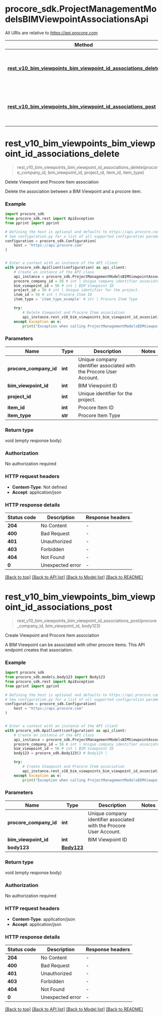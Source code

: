 # procore_sdk.ProjectManagementModelsBIMViewpointAssociationsApi

All URIs are relative to *https://api.procore.com*

Method | HTTP request | Description
------------- | ------------- | -------------
[**rest_v10_bim_viewpoints_bim_viewpoint_id_associations_delete**](ProjectManagementModelsBIMViewpointAssociationsApi.md#rest_v10_bim_viewpoints_bim_viewpoint_id_associations_delete) | **DELETE** /rest/v1.0/bim_viewpoints/{bim_viewpoint_id}/associations | Delete Viewpoint and Procore Item association
[**rest_v10_bim_viewpoints_bim_viewpoint_id_associations_post**](ProjectManagementModelsBIMViewpointAssociationsApi.md#rest_v10_bim_viewpoints_bim_viewpoint_id_associations_post) | **POST** /rest/v1.0/bim_viewpoints/{bim_viewpoint_id}/associations | Create Viewpoint and Procore Item association


# **rest_v10_bim_viewpoints_bim_viewpoint_id_associations_delete**
> rest_v10_bim_viewpoints_bim_viewpoint_id_associations_delete(procore_company_id, bim_viewpoint_id, project_id, item_id, item_type)

Delete Viewpoint and Procore Item association

Delete the association between a BIM Viewpoint and a procore item.

### Example


```python
import procore_sdk
from procore_sdk.rest import ApiException
from pprint import pprint

# Defining the host is optional and defaults to https://api.procore.com
# See configuration.py for a list of all supported configuration parameters.
configuration = procore_sdk.Configuration(
    host = "https://api.procore.com"
)


# Enter a context with an instance of the API client
with procore_sdk.ApiClient(configuration) as api_client:
    # Create an instance of the API class
    api_instance = procore_sdk.ProjectManagementModelsBIMViewpointAssociationsApi(api_client)
    procore_company_id = 56 # int | Unique company identifier associated with the Procore User Account.
    bim_viewpoint_id = 56 # int | BIM Viewpoint ID
    project_id = 56 # int | Unique identifier for the project.
    item_id = 56 # int | Procore Item ID
    item_type = 'item_type_example' # str | Procore Item Type

    try:
        # Delete Viewpoint and Procore Item association
        api_instance.rest_v10_bim_viewpoints_bim_viewpoint_id_associations_delete(procore_company_id, bim_viewpoint_id, project_id, item_id, item_type)
    except Exception as e:
        print("Exception when calling ProjectManagementModelsBIMViewpointAssociationsApi->rest_v10_bim_viewpoints_bim_viewpoint_id_associations_delete: %s\n" % e)
```



### Parameters


Name | Type | Description  | Notes
------------- | ------------- | ------------- | -------------
 **procore_company_id** | **int**| Unique company identifier associated with the Procore User Account. | 
 **bim_viewpoint_id** | **int**| BIM Viewpoint ID | 
 **project_id** | **int**| Unique identifier for the project. | 
 **item_id** | **int**| Procore Item ID | 
 **item_type** | **str**| Procore Item Type | 

### Return type

void (empty response body)

### Authorization

No authorization required

### HTTP request headers

 - **Content-Type**: Not defined
 - **Accept**: application/json

### HTTP response details

| Status code | Description | Response headers |
|-------------|-------------|------------------|
**204** | No Content |  -  |
**400** | Bad Request |  -  |
**401** | Unauthorized |  -  |
**403** | Forbidden |  -  |
**404** | Not Found |  -  |
**0** | Unexpected error |  -  |

[[Back to top]](#) [[Back to API list]](../README.md#documentation-for-api-endpoints) [[Back to Model list]](../README.md#documentation-for-models) [[Back to README]](../README.md)

# **rest_v10_bim_viewpoints_bim_viewpoint_id_associations_post**
> rest_v10_bim_viewpoints_bim_viewpoint_id_associations_post(procore_company_id, bim_viewpoint_id, body123)

Create Viewpoint and Procore Item association

A BIM Viewpoint can be associated with other procore items. This API endpoint creates that association.

### Example


```python
import procore_sdk
from procore_sdk.models.body123 import Body123
from procore_sdk.rest import ApiException
from pprint import pprint

# Defining the host is optional and defaults to https://api.procore.com
# See configuration.py for a list of all supported configuration parameters.
configuration = procore_sdk.Configuration(
    host = "https://api.procore.com"
)


# Enter a context with an instance of the API client
with procore_sdk.ApiClient(configuration) as api_client:
    # Create an instance of the API class
    api_instance = procore_sdk.ProjectManagementModelsBIMViewpointAssociationsApi(api_client)
    procore_company_id = 56 # int | Unique company identifier associated with the Procore User Account.
    bim_viewpoint_id = 56 # int | BIM Viewpoint ID
    body123 = procore_sdk.Body123() # Body123 | 

    try:
        # Create Viewpoint and Procore Item association
        api_instance.rest_v10_bim_viewpoints_bim_viewpoint_id_associations_post(procore_company_id, bim_viewpoint_id, body123)
    except Exception as e:
        print("Exception when calling ProjectManagementModelsBIMViewpointAssociationsApi->rest_v10_bim_viewpoints_bim_viewpoint_id_associations_post: %s\n" % e)
```



### Parameters


Name | Type | Description  | Notes
------------- | ------------- | ------------- | -------------
 **procore_company_id** | **int**| Unique company identifier associated with the Procore User Account. | 
 **bim_viewpoint_id** | **int**| BIM Viewpoint ID | 
 **body123** | [**Body123**](Body123.md)|  | 

### Return type

void (empty response body)

### Authorization

No authorization required

### HTTP request headers

 - **Content-Type**: application/json
 - **Accept**: application/json

### HTTP response details

| Status code | Description | Response headers |
|-------------|-------------|------------------|
**204** | No Content |  -  |
**400** | Bad Request |  -  |
**401** | Unauthorized |  -  |
**403** | Forbidden |  -  |
**404** | Not Found |  -  |
**0** | Unexpected error |  -  |

[[Back to top]](#) [[Back to API list]](../README.md#documentation-for-api-endpoints) [[Back to Model list]](../README.md#documentation-for-models) [[Back to README]](../README.md)

